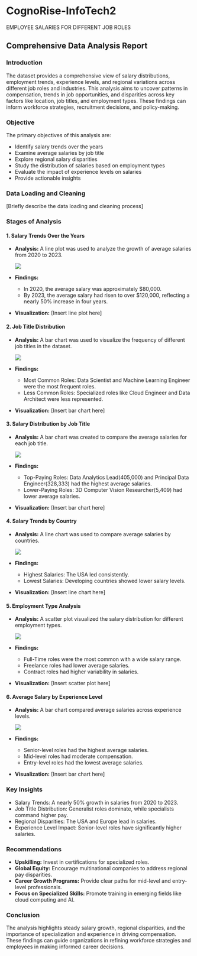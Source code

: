 # CognoRise-InfoTech2
EMPLOYEE SALARIES FOR DIFFERENT JOB ROLES

## Comprehensive Data Analysis Report

### Introduction
The dataset provides a comprehensive view of salary distributions, employment trends, experience levels, and regional variations across different job roles and industries. This analysis aims to uncover patterns in compensation, trends in job opportunities, and disparities across key factors like location, job titles, and employment types. These findings can inform workforce strategies, recruitment decisions, and policy-making.

### Objective
The primary objectives of this analysis are:

* Identify salary trends over the years
* Examine average salaries by job title
* Explore regional salary disparities
* Study the distribution of salaries based on employment types
* Evaluate the impact of experience levels on salaries
* Provide actionable insights

### Data Loading and Cleaning
[Briefly describe the data loading and cleaning process]

### Stages of Analysis

#### 1. Salary Trends Over the Years
* **Analysis:** A line plot was used to analyze the growth of average salaries from 2020 to 2023.

  ![](images/Screenshot%202024-11-30%20132717.png)
  
* **Findings:**
  * In 2020, the average salary was approximately $80,000.
  * By 2023, the average salary had risen to over $120,000, reflecting a nearly 50% increase in four years.
* **Visualization:** [Insert line plot here]

#### 2. Job Title Distribution
* **Analysis:** A bar chart was used to visualize the frequency of different job titles in the dataset.

  ![](images/Screenshot%202024-11-30%20132522.png)
  
* **Findings:**
  * Most Common Roles: Data Scientist and Machine Learning Engineer were the most frequent roles.
  * Less Common Roles: Specialized roles like Cloud Engineer and Data Architect were less represented.
* **Visualization:** [Insert bar chart here]

#### 3. Salary Distribution by Job Title
* **Analysis:** A bar chart was created to compare the average salaries for each job title.

  ![](images/Screenshot%202024-11-30%20132632.png)
  
* **Findings:**
  * Top-Paying Roles: Data Analytics Lead(405,000) and Principal Data Engineer(328,333) had the highest average salaries.
  * Lower-Paying Roles: 3D Computer Vision Researcher(5,409) had lower average salaries.
* **Visualization:** [Insert bar chart here]

#### 4. Salary Trends by Country
* **Analysis:** A line chart was used to compare average salaries by countries.

  ![](images/Screenshot%202024-11-30%20132757.png)
  
* **Findings:**
  * Highest Salaries: The USA led consistently.
  * Lowest Salaries: Developing countries showed lower salary levels.
* **Visualization:** [Insert line chart here]

#### 5. Employment Type Analysis
* **Analysis:** A scatter plot visualized the salary distribution for different employment types.

  ![](images/Screenshot%202024-11-30%20132924.png)
  
* **Findings:**
  * Full-Time roles were the most common with a wide salary range.
  * Freelance roles had lower average salaries.
  * Contract roles had higher variability in salaries.
* **Visualization:** [Insert scatter plot here]

#### 6. Average Salary by Experience Level
* **Analysis:** A bar chart compared average salaries across experience levels.

  ![](images/Screenshot%202024-11-30%20132944.png)
  
* **Findings:**
  * Senior-level roles had the highest average salaries.
  * Mid-level roles had moderate compensation.
  * Entry-level roles had the lowest average salaries.
* **Visualization:** [Insert bar chart here]

### Key Insights
* Salary Trends: A nearly 50% growth in salaries from 2020 to 2023.
* Job Title Distribution: Generalist roles dominate, while specialists command higher pay.
* Regional Disparities: The USA and Europe lead in salaries.
* Experience Level Impact: Senior-level roles have significantly higher salaries.

### Recommendations
* **Upskilling:** Invest in certifications for specialized roles.
* **Global Equity:** Encourage multinational companies to address regional pay disparities.
* **Career Growth Programs:** Provide clear paths for mid-level and entry-level professionals.
* **Focus on Specialized Skills:** Promote training in emerging fields like cloud computing and AI.

### Conclusion
The analysis highlights steady salary growth, regional disparities, and the importance of specialization and experience in driving compensation. These findings can guide organizations in refining workforce strategies and employees in making informed career decisions.
